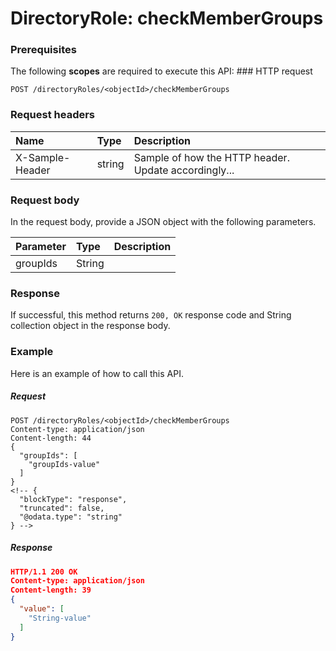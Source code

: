 # DirectoryRole: checkMemberGroups


### Prerequisites
The following **scopes** are required to execute this API: ### HTTP request
<!-- { "blockType": "ignored" } -->
```http
POST /directoryRoles/<objectId>/checkMemberGroups

```
### Request headers
| Name       | Type | Description|
|:---------------|:--------|:----------|
| X-Sample-Header  | string  | Sample of how the HTTP header. Update accordingly...|

### Request body
In the request body, provide a JSON object with the following parameters.

| Parameter	   | Type	|Description|
|:---------------|:--------|:----------|
|groupIds|String||

### Response
If successful, this method returns `200, OK` response code and String collection object in the response body.

### Example
Here is an example of how to call this API.
##### Request
<!-- {
  "blockType": "request",
  "name": "directoryrole_checkmembergroups"
}-->
```http
POST /directoryRoles/<objectId>/checkMemberGroups
Content-type: application/json
Content-length: 44
{
  "groupIds": [
    "groupIds-value"
  ]
}
<!-- {
  "blockType": "response",
  "truncated": false,
  "@odata.type": "string"
} -->
```
##### Response
```json
HTTP/1.1 200 OK
Content-type: application/json
Content-length: 39
{
  "value": [
    "String-value"
  ]
}
```

<!-- uuid: b11ff58d-9710-4a28-bdf9-8f448323ecf0
2015-10-15 03:41:18 UTC -->
<!-- {
  "type": "#page.annotation",
  "description": "DirectoryRole: checkMemberGroups",
  "keywords": "",
  "section": "documentation",
  "tocPath": ""
}-->
